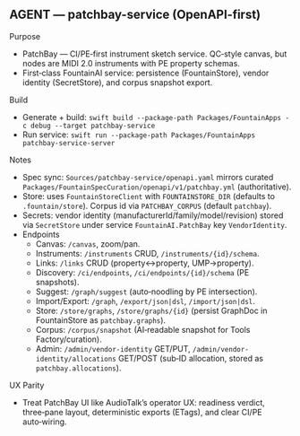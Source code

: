 ## AGENT — patchbay-service (OpenAPI‑first)

Purpose
- PatchBay — CI/PE‑first instrument sketch service. QC‑style canvas, but nodes are MIDI 2.0 instruments with PE property schemas.
- First‑class FountainAI service: persistence (FountainStore), vendor identity (SecretStore), and corpus snapshot export.

Build
- Generate + build: `swift build --package-path Packages/FountainApps -c debug --target patchbay-service`
- Run service: `swift run --package-path Packages/FountainApps patchbay-service-server`

Notes
- Spec sync: `Sources/patchbay-service/openapi.yaml` mirrors curated `Packages/FountainSpecCuration/openapi/v1/patchbay.yml` (authoritative).
- Store: uses `FountainStoreClient` with `FOUNTAINSTORE_DIR` (defaults to `.fountain/store`). Corpus id via `PATCHBAY_CORPUS` (default `patchbay`).
- Secrets: vendor identity (manufacturerId/family/model/revision) stored via `SecretStore` under service `FountainAI.PatchBay` key `VendorIdentity`.
- Endpoints
  - Canvas: `/canvas`, zoom/pan.
  - Instruments: `/instruments` CRUD, `/instruments/{id}/schema`.
  - Links: `/links` CRUD (property↔property, UMP→property).
  - Discovery: `/ci/endpoints`, `/ci/endpoints/{id}/schema` (PE snapshots).
  - Suggest: `/graph/suggest` (auto‑noodling by PE intersection).
  - Import/Export: `/graph`, `/export/json|dsl`, `/import/json|dsl`.
  - Store: `/store/graphs`, `/store/graphs/{id}` (persist GraphDoc in FountainStore as `patchbay.graphs`).
  - Corpus: `/corpus/snapshot` (AI‑readable snapshot for Tools Factory/curation).
  - Admin: `/admin/vendor-identity` GET/PUT, `/admin/vendor-identity/allocations` GET/POST (sub‑ID allocation, stored as `patchbay.allocations`).

UX Parity
- Treat PatchBay UI like AudioTalk’s operator UX: readiness verdict, three‑pane layout, deterministic exports (ETags), and clear CI/PE auto‑wiring.

